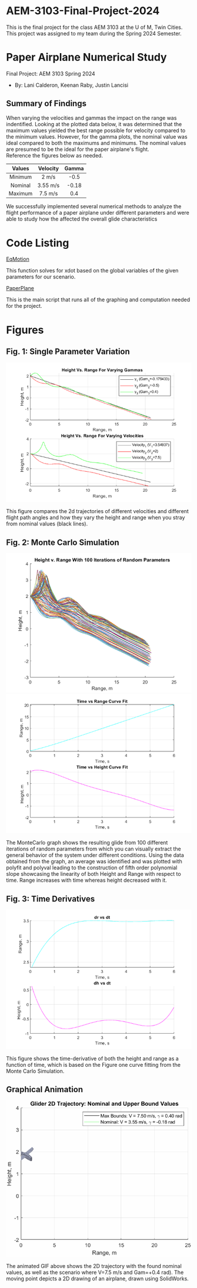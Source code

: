 # AEM-3103-Final-Project-2024
This is the final project for the class AEM 3103 at the U of M, Twin Cities. This project was assigned to my team during the Spring 2024 Semester.

# Paper Airplane Numerical Study
Final Project: AEM 3103 Spring 2024

- By: Lani Calderon, Keenan Raby, Justin Lancisi
  
## Summary of Findings

When varying the velocities and gammas the impact on the range was indentified. Looking at the plotted data below, it was determined that the maximum values yielded the best range
possible for velocity compared to the minimum values. However, for the gamma plots, the nominal value was ideal compared to both the maximums and minimums. The nominal values are presumed to be the ideal for the paper airplane's flight.  
Reference the figures below as needed.

| Values  | Velocity    | Gamma  | 
| :-----: | :---------: | :----: | 
| Minimum |   2 m/s     | -0.5   |
| Nominal |  3.55 m/s   | -0.18  |
| Maximum |  7.5 m/s    |  0.4   |

We successfully implemented several numerical methods to analyze the flight performance of a paper airplane under different parameters and were able to study how the affected the overall glide characteristics


# Code Listing

[EqMotion](EqMotion.m)

This function solves for xdot based on the global variables of the given parameters for our scenario.

[PaperPlane](PaperPlane.m)

This is the main script that runs all of the graphing and computation needed for the project.

# Figures

## Fig. 1: Single Parameter Variation
![Alternative Text](./Figures/Parameters.png)

This figure compares the 2d trajectories of different velocities and different flight path angles and how they vary the height and range when you stray from nominal values (black lines).


## Fig. 2: Monte Carlo Simulation
![Alternative Text](./Figures/MonteCarlo.png)
![Alternative Text](./Figures/curvefit.png)

The MonteCarlo graph shows the resulting glide from 100 different iterations of random parameters from which you can visually extract the general behavior of the system under different conditions. 
Using the data obtained from the graph, an average was identified and was plotted with polyfit and polyval leading to the construction of fifth order polynomial slope showcasing the linearity of both Height and Range with respect to time. Range increases with time whereas height decreased with it. 

## Fig. 3: Time Derivatives
![Alternative Text](./Figures/derivatives.png)

This figure shows the time-derivative of both the height and range as a function of time, which is based on the Figure one curve fitting from the Monte Carlo Simulation.


## Graphical Animation
 ![2D Paper Airplane Flight Trajectory](./Figures/glider_trajectory.gif)

The animated GIF above shows the 2D trajectory with the found nominal values, as well as the scenario where V=7.5 m/s and Gam=+0.4 rad). The moving point depicts a 2D drawing of an airplane, drawn using SolidWorks.
